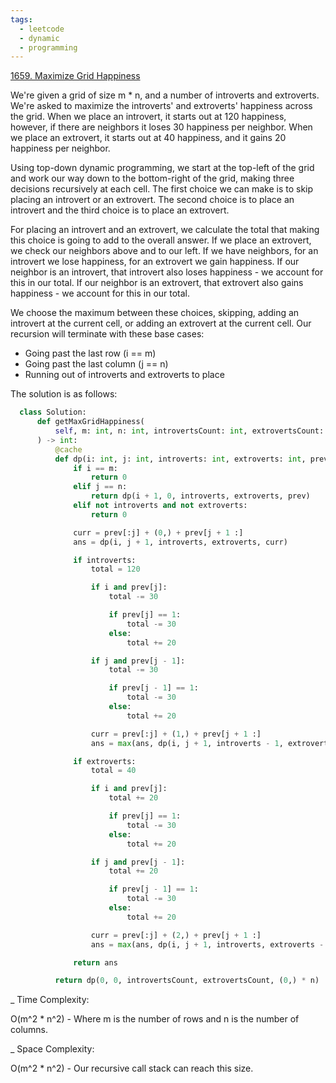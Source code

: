 ```yaml
---
tags:
  - leetcode
  - dynamic
  - programming
---
```


<a href="https://leetcode.com/problems/maximize-grid-happiness/">1659. Maximize
Grid Happiness</a>

We're given a grid of size m \* n, and a number of introverts and extroverts.
We're asked to maximize the introverts' and extroverts' happiness across the
grid. When we place an introvert, it starts out at 120 happiness, however, if
there are neighbors it loses 30 happiness per neighbor. When we place an
extrovert, it starts out at 40 happiness, and it gains 20 happiness per
neighbor.

Using top-down dynamic programming, we start at the top-left of the grid and
work our way down to the bottom-right of the grid, making three decisions
recursively at each cell. The first choice we can make is to skip placing an
introvert or an extrovert. The second choice is to place an introvert and the
third choice is to place an extrovert.

For placing an introvert and an extrovert, we calculate the total that making
this choice is going to add to the overall answer. If we place an extrovert, we
check our neighbors above and to our left. If we have neighbors, for an
introvert we lose happiness, for an extrovert we gain happiness. If our neighbor
is an introvert, that introvert also loses happiness - we account for this in
our total. If our neighbor is an extrovert, that extrovert also gains
happiness - we account for this in our total.

We choose the maximum between these choices, skipping, adding an introvert at
the current cell, or adding an extrovert at the current cell. Our recursion will
terminate with these base cases:

- Going past the last row (i == m)
- Going past the last column (j == n)
- Running out of introverts and extroverts to place

The solution is as follows:

```python
  class Solution:
      def getMaxGridHappiness(
          self, m: int, n: int, introvertsCount: int, extrovertsCount: int
      ) -> int:
          @cache
          def dp(i: int, j: int, introverts: int, extroverts: int, prev: tuple) -> int:
              if i == m:
                  return 0
              elif j == n:
                  return dp(i + 1, 0, introverts, extroverts, prev)
              elif not introverts and not extroverts:
                  return 0

              curr = prev[:j] + (0,) + prev[j + 1 :]
              ans = dp(i, j + 1, introverts, extroverts, curr)

              if introverts:
                  total = 120

                  if i and prev[j]:
                      total -= 30

                      if prev[j] == 1:
                          total -= 30
                      else:
                          total += 20

                  if j and prev[j - 1]:
                      total -= 30

                      if prev[j - 1] == 1:
                          total -= 30
                      else:
                          total += 20

                  curr = prev[:j] + (1,) + prev[j + 1 :]
                  ans = max(ans, dp(i, j + 1, introverts - 1, extroverts, curr) + total)

              if extroverts:
                  total = 40

                  if i and prev[j]:
                      total += 20

                      if prev[j] == 1:
                          total -= 30
                      else:
                          total += 20

                  if j and prev[j - 1]:
                      total += 20

                      if prev[j - 1] == 1:
                          total -= 30
                      else:
                          total += 20

                  curr = prev[:j] + (2,) + prev[j + 1 :]
                  ans = max(ans, dp(i, j + 1, introverts, extroverts - 1, curr) + total)

              return ans

          return dp(0, 0, introvertsCount, extrovertsCount, (0,) * n)
```

\_ Time Complexity:

O(m^2 \* n^2) - Where m is the number of rows and n is the number of columns.

\_ Space Complexity:

O(m^2 \* n^2) - Our recursive call stack can reach this size.
